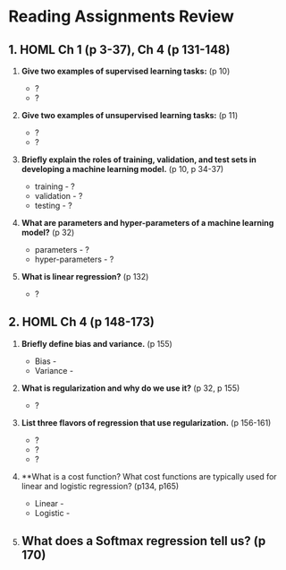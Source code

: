 # Reading Assignments Review

## 1. HOML Ch 1 (p 3-37), Ch 4 (p 131-148)

 1. **Give two examples of supervised learning tasks:** (p 10)
    - ?
    - ?
 2. **Give two examples of unsupervised learning tasks:** (p 11)
    - ?
    - ?
 3. **Briefly explain the roles of training, validation, and test sets in developing a machine learning model.** (p 10, p 34-37)
    - training - ?
    - validation - ?
    - testing - ?

 4. **What are parameters and hyper-parameters of a machine learning model?** (p 32)
    - parameters - ?
    - hyper-parameters - ?

 5. **What is linear regression?** (p 132)
    - ?


## 2. HOML Ch 4 (p 148-173)

1. **Briefly define bias and variance.** (p 155)
    - Bias - 
    - Variance -

2. **What is regularization and why do we use it?** (p 32, p 155)
    - ?

3. **List three flavors of regression that use regularization.** (p 156-161)
    - ?
    - ?
    - ?

4. **What is a cost function? What cost functions are typically used for linear and logistic regression? (p134, p165)
    - Linear - 
    - Logistic -

5. **What does a Softmax regression tell us?** (p 170)
    - 